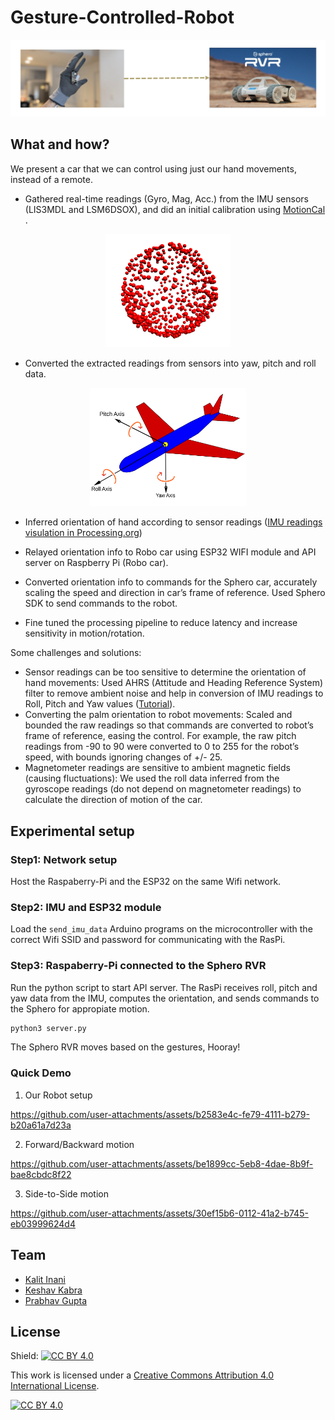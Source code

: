 # Gesture-Controlled-Robot

![Gesture Controlled Robot](./media/gesture_controlled_robot.png)

## What and how?
We present a car that we can control using just our hand movements, instead of a remote.

- Gathered real-time readings (Gyro, Mag, Acc.) from the IMU sensors (LIS3MDL and LSM6DSOX), and did an initial calibration using [MotionCal](https://learn.adafruit.com/adafruit-sensorlab-magnetometer-calibration/magnetic-calibration-with-motioncal) .

<div align="center">
  <img src="./media/imu_calibration.png" alt="IMU Calibration" width="200">
</div>

- Converted the extracted readings from sensors into yaw, pitch and roll data. 

<div align="center">
  <img src="./media/yaw_pitch_roll.svg" alt="Illustration of Yaw/Pitch/Roll" width="250">
</div>

- Inferred orientation of hand according to sensor readings ([IMU readings visulation in Processing.org](./media/vid1.mp4))

- Relayed orientation info to Robo car using ESP32 WIFI module and API server on Raspberry Pi (Robo car).
- Converted orientation info to commands for the Sphero car, accurately scaling the speed and direction in car’s frame of reference. Used Sphero SDK to send commands to the robot.
- Fine tuned the processing pipeline to reduce latency and increase sensitivity in motion/rotation.

Some challenges and solutions:
- Sensor readings can be too sensitive to determine the orientation of hand movements: Used AHRS (Attitude and Heading Reference System) filter to remove ambient noise and help in conversion of IMU readings to Roll, Pitch and Yaw values ([Tutorial](https://learn.adafruit.com/how-to-fuse-motion-sensor-data-into-ahrs-orientation-euler-quaternions/overview)).
- Converting the palm orientation to robot movements: Scaled and bounded the raw readings so that commands are converted to robot’s frame of reference, easing the control. For example, the raw pitch readings from -90 to 90 were converted to 0 to 255 for the robot’s speed, with bounds ignoring changes of +/- 25.
- Magnetometer readings are sensitive to ambient magnetic fields (causing fluctuations): We used the roll data inferred from the gyroscope readings (do not depend on magnetometer readings) to calculate the direction of motion of the car.


## Experimental setup

### Step1: Network setup
Host the Raspaberry-Pi and the ESP32 on the same Wifi network.

### Step2: IMU and ESP32 module
Load the `send_imu_data` Arduino programs on the microcontroller with the correct Wifi SSID and password for communicating with the RasPi.

### Step3: Raspaberry-Pi connected to the Sphero RVR
Run the python script to start API server. The RasPi receives roll, pitch and yaw data from the IMU, computes the orientation, and sends commands to the Sphero for appropiate motion.
```bash
python3 server.py
```
The Sphero RVR moves based on the gestures, Hooray!

### Quick Demo

1. Our Robot setup

https://github.com/user-attachments/assets/b2583e4c-fe79-4111-b279-b20a61a7d23a


2. Forward/Backward motion
   
https://github.com/user-attachments/assets/be1899cc-5eb8-4dae-8b9f-bae8cbdc8f22

3. Side-to-Side motion
   
https://github.com/user-attachments/assets/30ef15b6-0112-41a2-b745-eb03999624d4


## Team 
- [Kalit Inani](https://github.com/Kalit31)
- [Keshav Kabra](https://github.com/everlearner)
- [Prabhav Gupta](https://github.com/PrabhavGupta24)


## License
Shield: [![CC BY 4.0][cc-by-shield]][cc-by]

This work is licensed under a
[Creative Commons Attribution 4.0 International License][cc-by].

[![CC BY 4.0][cc-by-image]][cc-by]

[cc-by]: http://creativecommons.org/licenses/by/4.0/
[cc-by-image]: https://i.creativecommons.org/l/by/4.0/88x31.png
[cc-by-shield]: https://img.shields.io/badge/License-CC%20BY%204.0-lightgrey.svg
